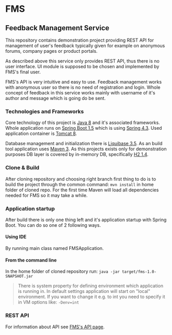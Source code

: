 # FMS
## Feedback Management Service

This repository contains demonstration project providing REST API for management of user's feedback typically given for example
on anonymous forums, company pages or product portals.

As described above this service only provides REST API, thus there is no user interface. UI module is supposed to be chosen and implemented by
FMS's final user.

FMS's API is very intuitive and easy to use. Feedback management works with anonymous user so there is no need of registration and
login. Whole concept of feedback in this service works mainly with username of it's author and message which is going do be sent.

### Technologies and Frameworks

Core technology of this project is [Java 8](http://www.oracle.com/technetwork/java/javase/overview/java8-2100321.html)
and it's associated frameworks. Whole application runs on [Spring Boot 1.5](https://projects.spring.io/spring-boot/) which is using
[Spring 4.3](https://spring.io/). Used application container is [Tomcat 8](https://tomcat.apache.org/tomcat-8.5-doc/index.html). 

Database management and initialization there is [Liquibase 3.5](http://www.liquibase.org/). As an build tool application uses
[Maven 3](https://maven.apache.org/index.html).
As this projects exists only for demonstration purposes DB layer is covered by in-memory DB, specifically
[H2 1.4](http://www.h2database.com/html/main.html). 

### Clone & Build
After cloning repository and choosing right branch first thing to do is to build the project through the common command:
```mvn install``` in home folder of cloned repo.
For the first time Maven will load all dependencies needed for FMS so it may take a while.

### Application startup
After build there is only one thing left and it's application startup with Spring Boot. You can do so one of 2 following ways.

#### Using IDE
By running main class named FMSApplication.

#### From the command line
In the home folder of cloned repository run:
```java -jar target/fms-1.0-SNAPSHOT.jar```

> There is system property for defining environment which application is running in. In default settings application will
start on "local" environment. If you want to change it e.g. to int you need to specify it in VM options like:
```-Denv=int```

### REST API
For information about API see [FMS's API page](https://github.com/m-mato/fms/wiki/FMS---API).
